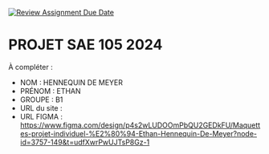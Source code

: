 [![Review Assignment Due Date](https://classroom.github.com/assets/deadline-readme-button-22041afd0340ce965d47ae6ef1cefeee28c7c493a6346c4f15d667ab976d596c.svg)](https://classroom.github.com/a/tqlspz30)
# PROJET SAE 105 2024

À compléter :

- NOM : HENNEQUIN DE MEYER
- PRÉNOM : ETHAN
- GROUPE : B1
- URL du site : 
- URL FIGMA : https://www.figma.com/design/p4s2wLUDOOmPbQU2GEDkFU/Maquettes-projet-individuel-%E2%80%94-Ethan-Hennequin-De-Meyer?node-id=3757-149&t=udfXwrPwUJTsP8Gz-1
